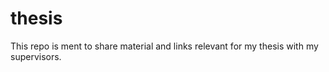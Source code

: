 # thesis

This repo is ment to share material and links relevant for my thesis with my supervisors. 
